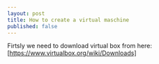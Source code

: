 ```yaml
---
layout: post
title: How to create a virtual maschine
published: false
---
```


Firtsly we need to download virtual box from here:
[https://www.virtualbox.org/wiki/Downloads]
